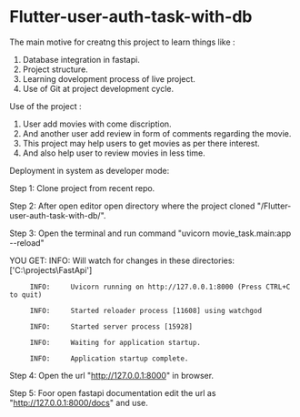 # Flutter-user-auth-task-with-db

The main motive for creatng this project to learn things like :
  1. Database integration in fastapi.
  2. Project structure.
  3. Learning dovelopment process of live project.
  4. Use of Git at project development cycle.

Use of the project :
  1. User add movies with come discription.
  2. And another user add review in form of comments regarding the movie.
  3. This project  may help users to get movies as per there interest.
  4. And also help user to review movies in less time.

Deployment in system as developer mode:

Step 1: Clone project from recent repo.

Step 2: After open editor open directory where the project cloned "/Flutter-user-auth-task-with-db/".

Step 3: Open the terminal and run command "uvicorn movie_task.main:app --reload"

YOU GET: INFO:     Will watch for changes in these directories: ['C:\\projects\\FastApi']

         INFO:     Uvicorn running on http://127.0.0.1:8000 (Press CTRL+C to quit)
         
         INFO:     Started reloader process [11608] using watchgod
         
         INFO:     Started server process [15928]
         
         INFO:     Waiting for application startup.
         
         INFO:     Application startup complete.
        
 Step 4: Open the url "http://127.0.0.1:8000" in browser.
 
 Step 5: Foor open fastapi documentation edit the url as "http://127.0.0.1:8000/docs" and use.

  
